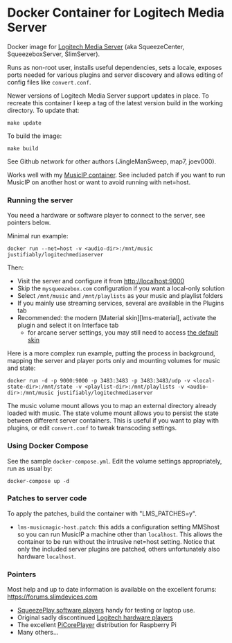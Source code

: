 # Docker Container for Logitech Media Server

Docker image for
[Logitech Media Server](https://github.com/Logitech/slimserver) (aka
SqueezeCenter, SqueezeboxServer, SlimServer).

Runs as non-root user, installs useful dependencies, sets a locale,
exposes ports needed for various plugins and server discovery and
allows editing of config files like `convert.conf`.

Newer versions of Logitech Media Server support updates in place.  To
recreate this container I keep a tag of the latest version build in the
working directory.  To update that:

    make update

To build the image:

    make build

See Github network for other authors (JingleManSweep, map7, joev000).

Works well with my [MusicIP container](https://hub.docker.com/r/justifiably/musicip/).
See included patch if you want to run MusicIP on another host or want to
avoid running with net=host.


### Running the server

You need a hardware or software player to connect to the server, see
pointers below.

Minimal run example:

    docker run --net=host -v <audio-dir>:/mnt/music justifiably/logitechmediaserver

Then:

* Visit the server and configure it from <http://localhost:9000>
* Skip the `mysqueezebox.com` configuration if you want a local-only solution
* Select `/mnt/music` and `/mnt/playlists` as your music and playlist folders
* If you mainly use streaming services, several are available in the Plugins tab
* Recommended: the modern [Material skin][lms-material], activate the plugin and select it on Interface tab
    * for arcane server settings, you may still need to access [the default skin](http://localhost:9000)

Here is a more complex run example, putting the process in background, mapping the server
and player ports only and mounting volumes for music and state:

    docker run -d -p 9000:9000 -p 3483:3483 -p 3483:3483/udp -v <local-state-dir>:/mnt/state -v <playlist-dir>:/mnt/playlists -v <audio-dir>:/mnt/music justifiably/logitechmediaserver

The music volume mount allows you to map an external directory already
loaded with music.  The state volume mount allows you to persist the
state between different server containers.  This is useful if you want
to play with plugins, or edit `convert.conf` to tweak transcoding
settings.


### Using Docker Compose

See the sample `docker-compose.yml`.  Edit the volume settings
appropriately, run as usual by:

    docker-compose up -d


### Patches to server code

To apply the patches, build the container with "LMS_PATCHES=y".

* `lms-musicmagic-host.patch`: this adds a configuration setting
  MMShost so you can run MusicIP a machine other than `localhost`.  This
  allows the container to be run without the intrusive net=host
  setting.  Notice that only the included server plugins are
  patched, others unfortunately also hardware `localhost`.


### Pointers

Most help and up to date information is available on the excellent 
forums: <https://forums.slimdevices.com> 

* [SqueezePlay software players](http://wiki.slimdevices.com/index.php/SqueezePlay_binaries)
  handy for testing or laptop use.
* Original sadly discontinued [Logitech hardware players](http://wiki.slimdevices.com/index.php/Main_Page#Players_.26_Controllers)
* The excellent [PiCorePlayer](https://www.picoreplayer.org) distribution for Raspberry Pi
* Many others...
